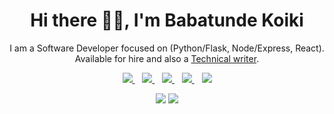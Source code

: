<p align="center">
  <h1 align='center'>Hi there 👋🏾, I'm Babatunde Koiki</h1> 
  <p align="center"> I am a Software Developer focused on (Python/Flask, Node/Express, React). Available for hire and also a <a href="https://medium.com/@bkoiki950" target="_blank">Technical writer</a>.</p>
</p>

<p align='center'>
<a href="https://wa.me/2348180854296?text=Hello Babatunde" target="_blank">
  <img src="https://img.shields.io/badge/WHATSAPP-%2325D366.svg?&style=for-the-badge&logo=whatsapp&logoColor=white" />
</a>&nbsp;&nbsp;
<a href="https://twitter.com/bkoiki950" target="_blank">
  <img src="https://img.shields.io/badge/twitter-%231DA1F2.svg?&style=for-the-badge&logo=twitter&logoColor=white" />
</a>&nbsp;&nbsp;
<a href="https://www.linkedin.com/in/babatunde-koiki-2002" target="_blank">
  <img src="https://img.shields.io/badge/linkedin-%230077B5.svg?&style=for-the-badge&logo=linkedin&logoColor=white" />
</a>&nbsp;&nbsp;
<a href="mailto:koikibabatunde14@gmail.com" target="_blank">
  <img src="https://img.shields.io/badge/email me-%23D14836.svg?&style=for-the-badge&logo=gmail&logoColor=white" />
</a>&nbsp;&nbsp;
  <img src="https://gpvc.arturio.dev/Babatunde13" />
  
  <p align = "center">
  <img src = "https://github-readme-stats.vercel.app/api?username=Babatunde13&show_icons=true&theme=tokyonight&line_height=27">
  <img src = "https://github-readme-stats.vercel.app/api/top-langs/?username=Babatunde13&theme=tokyonight">
</p>
</p>
 
